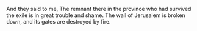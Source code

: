 And they said to me, The remnant there in the province who had survived the exile is in great trouble and shame. The wall of Jerusalem is broken down, and its gates are destroyed by fire.
